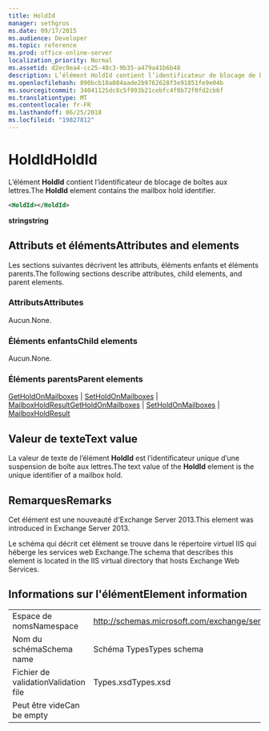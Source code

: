 ```yaml
---
title: HoldId
manager: sethgros
ms.date: 09/17/2015
ms.audience: Developer
ms.topic: reference
ms.prod: office-online-server
localization_priority: Normal
ms.assetid: d2ec9ea4-cc25-48c3-9b35-a479a41b6b48
description: L’élément HoldId contient l’identificateur de blocage de boîtes aux lettres.
ms.openlocfilehash: 890bcb10a084aade2b9762628f3e91851fe9e04b
ms.sourcegitcommit: 34041125dc8c5f993b21cebfc4f8b72f0fd2cb6f
ms.translationtype: MT
ms.contentlocale: fr-FR
ms.lasthandoff: 06/25/2018
ms.locfileid: "19827812"
---
```

# <a name="holdid"></a><span data-ttu-id="8859e-103">HoldId</span><span class="sxs-lookup"><span data-stu-id="8859e-103">HoldId</span></span>

<span data-ttu-id="8859e-104">L’élément **HoldId** contient l’identificateur de blocage de boîtes aux lettres.</span><span class="sxs-lookup"><span data-stu-id="8859e-104">The **HoldId** element contains the mailbox hold identifier.</span></span> 
  
```XML
<HoldId></HoldId>
```

 <span data-ttu-id="8859e-105">**string**</span><span class="sxs-lookup"><span data-stu-id="8859e-105">**string**</span></span>
## <a name="attributes-and-elements"></a><span data-ttu-id="8859e-106">Attributs et éléments</span><span class="sxs-lookup"><span data-stu-id="8859e-106">Attributes and elements</span></span>

<span data-ttu-id="8859e-107">Les sections suivantes décrivent les attributs, éléments enfants et éléments parents.</span><span class="sxs-lookup"><span data-stu-id="8859e-107">The following sections describe attributes, child elements, and parent elements.</span></span>
  
### <a name="attributes"></a><span data-ttu-id="8859e-108">Attributs</span><span class="sxs-lookup"><span data-stu-id="8859e-108">Attributes</span></span>

<span data-ttu-id="8859e-109">Aucun.</span><span class="sxs-lookup"><span data-stu-id="8859e-109">None.</span></span>
  
### <a name="child-elements"></a><span data-ttu-id="8859e-110">Éléments enfants</span><span class="sxs-lookup"><span data-stu-id="8859e-110">Child elements</span></span>

<span data-ttu-id="8859e-111">Aucun.</span><span class="sxs-lookup"><span data-stu-id="8859e-111">None.</span></span>
  
### <a name="parent-elements"></a><span data-ttu-id="8859e-112">Éléments parents</span><span class="sxs-lookup"><span data-stu-id="8859e-112">Parent elements</span></span>

<span data-ttu-id="8859e-113">[GetHoldOnMailboxes](getholdonmailboxes.md) | [SetHoldOnMailboxes](setholdonmailboxes.md) | [MailboxHoldResult](mailboxholdresult.md)</span><span class="sxs-lookup"><span data-stu-id="8859e-113">[GetHoldOnMailboxes](getholdonmailboxes.md) | [SetHoldOnMailboxes](setholdonmailboxes.md) | [MailboxHoldResult](mailboxholdresult.md)</span></span>
  
## <a name="text-value"></a><span data-ttu-id="8859e-114">Valeur de texte</span><span class="sxs-lookup"><span data-stu-id="8859e-114">Text value</span></span>

<span data-ttu-id="8859e-115">La valeur de texte de l’élément **HoldId** est l’identificateur unique d’une suspension de boîte aux lettres.</span><span class="sxs-lookup"><span data-stu-id="8859e-115">The text value of the **HoldId** element is the unique identifier of a mailbox hold.</span></span> 
  
## <a name="remarks"></a><span data-ttu-id="8859e-116">Remarques</span><span class="sxs-lookup"><span data-stu-id="8859e-116">Remarks</span></span>

<span data-ttu-id="8859e-117">Cet élément est une nouveauté d'Exchange Server 2013.</span><span class="sxs-lookup"><span data-stu-id="8859e-117">This element was introduced in Exchange Server 2013.</span></span>
  
<span data-ttu-id="8859e-118">Le schéma qui décrit cet élément se trouve dans le répertoire virtuel IIS qui héberge les services web Exchange.</span><span class="sxs-lookup"><span data-stu-id="8859e-118">The schema that describes this element is located in the IIS virtual directory that hosts Exchange Web Services.</span></span>
  
## <a name="element-information"></a><span data-ttu-id="8859e-119">Informations sur l'élément</span><span class="sxs-lookup"><span data-stu-id="8859e-119">Element information</span></span>

|||
|:-----|:-----|
|<span data-ttu-id="8859e-120">Espace de noms</span><span class="sxs-lookup"><span data-stu-id="8859e-120">Namespace</span></span>  <br/> |http://schemas.microsoft.com/exchange/services/2006/types  <br/> |
|<span data-ttu-id="8859e-121">Nom du schéma</span><span class="sxs-lookup"><span data-stu-id="8859e-121">Schema name</span></span>  <br/> |<span data-ttu-id="8859e-122">Schéma Types</span><span class="sxs-lookup"><span data-stu-id="8859e-122">Types schema</span></span>  <br/> |
|<span data-ttu-id="8859e-123">Fichier de validation</span><span class="sxs-lookup"><span data-stu-id="8859e-123">Validation file</span></span>  <br/> |<span data-ttu-id="8859e-124">Types.xsd</span><span class="sxs-lookup"><span data-stu-id="8859e-124">Types.xsd</span></span>  <br/> |
|<span data-ttu-id="8859e-125">Peut être vide</span><span class="sxs-lookup"><span data-stu-id="8859e-125">Can be empty</span></span>  <br/> ||
   

